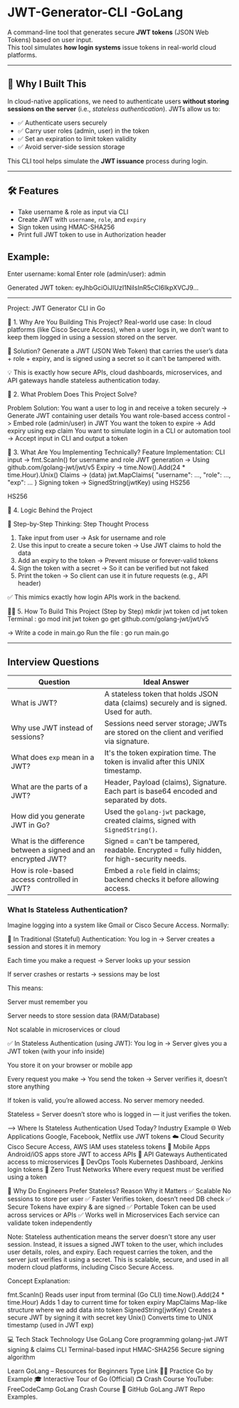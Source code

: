 # JWT-Generator-CLI -GoLang

A command-line tool that generates secure **JWT tokens** (JSON Web Tokens) based on user input.  
This tool simulates **how login systems** issue tokens in real-world cloud platforms.

---

## 📌 Why I Built This

In cloud-native applications, we need to authenticate users **without storing sessions on the server** (i.e., *stateless authentication*). JWTs allow us to:
- ✅ Authenticate users securely
- ✅ Carry user roles (admin, user) in the token
- ✅ Set an expiration to limit token validity
- ✅ Avoid server-side session storage

This CLI tool helps simulate the **JWT issuance** process during login.

----

## 🛠 Features

- Take username & role as input via CLI
- Create JWT with `username`, `role`, and `expiry`
- Sign token using HMAC-SHA256
- Print full JWT token to use in Authorization header

##  Example:
Enter username: komal
Enter role (admin/user): admin

Generated JWT token:
eyJhbGciOiJIUzI1NiIsInR5cCI6IkpXVCJ9...

---------------------------------------------------------------------------------
Project: JWT Generator CLI in Go

🎯 1. Why Are You Building This Project?
Real-world use case: In cloud platforms (like Cisco Secure Access), when a user logs in, we don’t want to keep them logged in using a session stored on the server.

🔐 Solution? Generate a JWT (JSON Web Token) that carries the user’s data + role + expiry, and is signed using a secret so it can't be tampered with.

💡 This is exactly how secure APIs, cloud dashboards, microservices, and API gateways handle stateless authentication today.

🔧 2. What Problem Does This Project Solve?

Problem	Solution:
You want a user to log in and receive a token securely ->	Generate JWT containing user details
You want role-based access control -> 	Embed role (admin/user) in JWT
You want the token to expire ->	Add expiry using exp claim
You want to simulate login in a CLI or automation tool ->	Accept input in CLI and output a token

🧠 3. What Are You Implementing Technically?
Feature	Implementation:
CLI input	-> fmt.Scanln() for username and role
JWT generation	-> Using github.com/golang-jwt/jwt/v5
Expiry ->	time.Now().Add(24 * time.Hour).Unix()
Claims -> (data)	jwt.MapClaims{ "username": ..., "role": ..., "exp": ... }
Signing token	-> SignedString(jwtKey) using HS256

HS256

🧠 4. Logic Behind the Project

🔄 Step-by-Step Thinking:
Step	Thought Process
1. Take input from user ->	Ask for username and role
2. Use this input to create a secure token	-> Use JWT claims to hold the data
3. Add an expiry to the token	-> Prevent misuse or forever-valid tokens
4. Sign the token with a secret	-> So it can be verified but not faked
5. Print the token	-> So client can use it in future requests (e.g., API header)

✅ This mimics exactly how login APIs work in the backend.

🧑‍💻 5. How To Build This Project (Step by Step)
mkdir jwt token
cd jwt token
 Terminal : 
 go mod init jwt token
 go get github.com/golang-jwt/jwt/v5

-> Write a code in main.go
Run the file : go run main.go

-----------------------------------------------
Interview Questions
------------------------------------------------

| Question                                                      | Ideal Answer                                                                             |
| ------------------------------------------------------------- | ---------------------------------------------------------------------------------------- |
| What is JWT?                                                  | A stateless token that holds JSON data (claims) securely and is signed. Used for auth.   |
| Why use JWT instead of sessions?                              | Sessions need server storage; JWTs are stored on the client and verified via signature.  |
| What does `exp` mean in a JWT?                                | It's the token expiration time. The token is invalid after this UNIX timestamp.          |
| What are the parts of a JWT?                                  | Header, Payload (claims), Signature. Each part is base64 encoded and separated by dots.  |
| How did you generate JWT in Go?                               | Used the `golang-jwt` package, created claims, signed with `SignedString()`.             |
| What is the difference between a signed and an encrypted JWT? | Signed = can't be tampered, readable. Encrypted = fully hidden, for high-security needs. |
| How is role-based access controlled in JWT?                   | Embed a `role` field in claims; backend checks it before allowing access.                |


### What Is Stateless Authentication?
Imagine logging into a system like Gmail or Cisco Secure Access. Normally:

🔴 In Traditional (Stateful) Authentication:
You log in → Server creates a session and stores it in memory

Each time you make a request → Server looks up your session

If server crashes or restarts → sessions may be lost

This means:

Server must remember you

Server needs to store session data (RAM/Database)

Not scalable in microservices or cloud

✅ In Stateless Authentication (using JWT):
You log in → Server gives you a JWT token (with your info inside)

You store it on your browser or mobile app

Every request you make → You send the token → Server verifies it, doesn’t store anything

If token is valid, you’re allowed access. No server memory needed.

Stateless = Server doesn’t store who is logged in — it just verifies the token.

--> Where Is Stateless Authentication Used Today?
Industry	Example
🌐 Web Applications	Google, Facebook, Netflix use JWT tokens
☁️ Cloud Security	Cisco Secure Access, AWS IAM uses stateless tokens
📱 Mobile Apps	Android/iOS apps store JWT to access APIs
🔐 API Gateways	Authenticated access to microservices
🚀 DevOps Tools	Kubernetes Dashboard, Jenkins login tokens
🧠 Zero Trust Networks	Where every request must be verified using a token

🧠 Why Do Engineers Prefer Stateless?
Reason	Why it Matters
✅ Scalable	No sessions to store per user
✅ Faster	Verifies token, doesn’t need DB check
✅ Secure	Tokens have expiry & are signed
✅ Portable	Token can be used across services or APIs
✅ Works well in Microservices	Each service can validate token independently

Note: Stateless authentication means the server doesn't store any user session. Instead, it issues a signed JWT token to the user, which includes user details, roles, and expiry. Each request carries the token, and the server just verifies it using a secret. This is scalable, secure, and used in all modern cloud platforms, including Cisco Secure Access.


Concept	Explanation: 

fmt.Scanln()	Reads user input from terminal (Go CLI)
time.Now().Add(24 * time.Hour)	Adds 1 day to current time for token expiry
MapClaims	Map-like structure where we add data into token
SignedString(jwtKey)	Creates a secure JWT by signing it with secret key
Unix()	Converts time to UNIX timestamp (used in JWT exp)

💻 Tech Stack
Technology	Use
GoLang	Core programming
golang-jwt	JWT signing & claims
CLI	Terminal-based input
HMAC-SHA256	Secure signing algorithm

Learn GoLang – Resources for Beginners
Type	Link
🧑‍💻 Practice	Go by Example
🎓 Interactive	Tour of Go (Official)
📺 Crash Course	YouTube: FreeCodeCamp GoLang Crash Course
🐙 GitHub	GoLang JWT Repo Examples.



